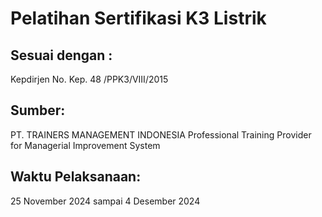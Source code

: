 # Pelatihan Sertifikasi K3 Listrik

## Sesuai dengan : 
Kepdirjen No. Kep. 48 /PPK3/VIII/2015

## Sumber:
PT. TRAINERS MANAGEMENT INDONESIA
Professional Training Provider for Managerial Improvement System

## Waktu Pelaksanaan:
25 November 2024 sampai 4 Desember 2024


